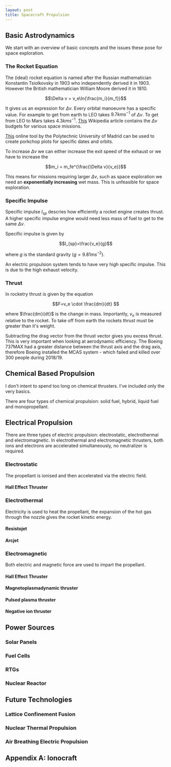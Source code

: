 ```yaml
---
layout: post
title: Spacecraft Propulsion
---
```

## Basic Astrodynamics

We start with an overview of basic concepts and the issues these pose for space exploration.

### The Rocket Equation

The (ideal) rocket equation is named after the Russian mathematician Konstantin Tsiolkovsky in 1903 who independently derived it in 1903. However the British mathematician William Moore derived it in 1810.

$$\Delta v = v_e\ln{\frac{m_i}{m_f}}$$

It gives us an expression for $\Delta v$. Every orbital manoeuvre has a specific value. For example to get from earth to LEO takes $9.7kms^{-1}$ of $\Delta v$. To get from LEO to Mars takes $4.3kms^{-1}$. [This](https://en.wikipedia.org/wiki/Delta-v_budget) Wikipedia article contains the $\Delta v$ budgets for various space missions.

[This](http://sdg.aero.upm.es/index.php/online-apps/porkchop-plot) online tool by the Polytechnic University of Madrid can be used to create porkchop plots for specific dates and orbits.

To increase $\Delta v$ we can either increase the exit speed of the exhaust or we have to increase the

$$m_i = m_fe^{\frac{\Delta v}{v_e}}$$

This means for missions requiring larger $\Delta v$, such as space exploration we need an **exponentially increasing** wet mass. This is unfeasible for space exploration.

### Specific Impulse

Specific impulse $I_{sp}$ descries how efficiently a rocket engine creates thrust. A higher specific impulse engine would need less mass of fuel to get to the same $\Delta v$.

Specific impulse is given by

$$I_{sp}=\frac{v_e}{g}$$

where $g$ is the standard gravity $(g=9.81ms^{-2})$.

An electric propulsion system tends to have very high specific impulse. This is due to the high exhaust velocity.

### Thrust

In rocketry thrust is given by the equation

$$F=v_e \cdot \frac{dm}{dt} $$

where $\frac{dm}{dt}$ is the change in mass. Importantly, $v_e$ is measured relative to the rocket. To take off from earth the rockets thrust must be greater than it's weight.

Subtracting the drag vector from the thrust vector gives you excess thrust. This is very important when looking at aerodynamic efficiency. The Boeing 737MAX had a greater distance between the thrust axis and the drag axis, therefore Boeing installed the MCAS system - which failed and killed over 300 people during 2018/19.

## Chemical Based Propulsion

I don't intent to spend too long on chemical thrusters. I've included only the very basics.

There are four types of chemical propulsion: solid fuel, hybrid, liquid fuel and monopropellant.

## Electrical Propulsion

There are three types of electric propulsion: electrostatic, electrothermal and electromagnetic. In electrothermal and electromagnetic thrusters, both ions and electrons are accelerated simultaneously, no neutralizer is required.

### Electrostatic

The propellant is ionised and then accelerated via the electric field.

#### Hall Effect Thruster

### Electrothermal

Electricity is used to heat the propellant, the expansion of the hot gas through the nozzle gives the rocket kinetic energy.

#### Resistojet

#### Arcjet

### Electromagnetic

Both electric and magnetic force are used to impart the propellant.

#### Hall Effect Thruster

#### Magnetoplasmadynamic thruster

#### Pulsed plasma thruster

#### Negative ion thruster

## Power Sources

### Solar Panels

### Fuel Cells

### RTGs

### Nuclear Reactor

## Future Technologies

### Lattice Confinement Fusion

### Nuclear Thermal Propulsion

### Air Breathing Electric Propulsion

## Appendix A: Ionocraft
